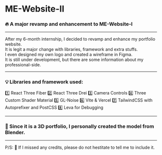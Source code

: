 # ME-Website-II
### 🔥 A major revamp and enhancement to ME-Website-I

<hr/>

After my 6-month internship, I decided to revamp and enhance my portfolio website. 
<br/>
It is legit a major change with libraries, framework and extra stuffs. 
<br/>
I even designed my own logo and created a wireframe in Figma. 
<br/>
It is still under development, but there are some information about my professional-side.

<hr/>

### 💡 Libraries and framework used: 
1️⃣ React Three Fiber
2️⃣ React Three Drei
3️⃣ Camera Controls
4️⃣ Three Custom Shader Material
5️⃣ GL-Noise
6️⃣ Vite & Vercel
7️⃣ TailwindCSS with Autoprefixer and PostCSS
8️⃣ Leva for Debugging

<hr/>

### 👻 Since it is a 3D portfolio, I personally created the model from Blender.

<hr/>

P/S: 🤡 If I missed any credits, please do not hestitate to tell me to include it.